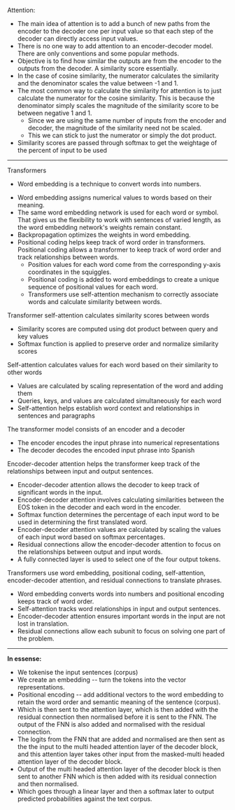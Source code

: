 
Attention:
* The main idea of attention is to add a bunch of new paths from the encoder to the decoder one per input value so that each step of the decoder can directly access input values.
* There is no one way to add attention to an encoder-decoder model. There are only conventions and some popular methods. 
* Objective is to find how similar the outputs are from the encoder to the outputs from the decoder. A similarity score essentially.
* In the case of cosine similarity, the numerator calculates the similarity and the denominator scales the value between -1 and 1.
* The most common way to calculate the similarity for attention is to just calculate the numerator for the cosine similarity. This is because the denominator simply scales the magnitude of the similarity score to be between negative 1 and 1. 
	* Since we are using the same number of inputs from the encoder and decoder, the magnitude of the similarity need not be scaled. 
	* This we can stick to just the numerator or simply the dot product. 
* Similarity scores are passed through softmax to get the weightage of the percent of input to be used


---------------------------------

Transformers

* Word embedding is a technique to convert words into numbers.
- Word embedding assigns numerical values to words based on their meaning.
- The same word embedding network is used for each word or symbol. That gives us the flexibility to work with sentences of varied length, as the word embedding network's weights remain constant.
- Backpropagation optimizes the weights in word embedding.
- Positional coding helps keep track of word order in transformers. Positional coding allows a transformer to keep track of word order and track relationships between words.
	- Position values for each word come from the corresponding y-axis coordinates in the squiggles.
	- Positional coding is added to word embeddings to create a unique sequence of positional values for each word.
	- Transformers use self-attention mechanism to correctly associate words and calculate similarity between words.

Transformer self-attention calculates similarity scores between words
- Similarity scores are computed using dot product between query and key values
- Softmax function is applied to preserve order and normalize similarity scores

Self-attention calculates values for each word based on their similarity to other words
- Values are calculated by scaling representation of the word and adding them
- Queries, keys, and values are calculated simultaneously for each word
- Self-attention helps establish word context and relationships in sentences and paragraphs

The transformer model consists of an encoder and a decoder
- The encoder encodes the input phrase into numerical representations
- The decoder decodes the encoded input phrase into Spanish

Encoder-decoder attention helps the transformer keep track of the relationships between input and output sentences.
- Encoder-decoder attention allows the decoder to keep track of significant words in the input.
- Encoder-decoder attention involves calculating similarities between the EOS token in the decoder and each word in the encoder.
- Softmax function determines the percentage of each input word to be used in determining the first translated word.
- Encoder-decoder attention values are calculated by scaling the values of each input word based on softmax percentages.
- Residual connections allow the encoder-decoder attention to focus on the relationships between output and input words.
- A fully connected layer is used to select one of the four output tokens.

Transformers use word embedding, positional coding, self-attention, encoder-decoder attention, and residual connections to translate phrases.
- Word embedding converts words into numbers and positional encoding keeps track of word order.
- Self-attention tracks word relationships in input and output sentences.
- Encoder-decoder attention ensures important words in the input are not lost in translation.
- Residual connections allow each subunit to focus on solving one part of the problem.

--------------------------------- 

**In essense:**

* We tokenise the input sentences (corpus)
* We create an embedding -- turn the tokens into the vector representations.
* Positional encoding -- add additional vectors to the word embedding to retain the word order and semantic meaning of the sentence (corpus). 
*  Which is then sent to the attention layer, which is then added with the residual connection then normalised before it is sent to the FNN. The output of the FNN is also added and normalised with the residual connection.
* The logits from the FNN that are added and normalised are then sent as the the input to the multi headed attention layer of the decoder block, and this attention layer takes other input from the masked-multi headed attention layer of the decoder block.
* Output of the multi headed attention layer of the decoder block is then sent to another FNN which is then added with its residual connection and then normalised. 
* Which goes through a linear layer and then a softmax later to output predicted probabilities against the text corpus. 